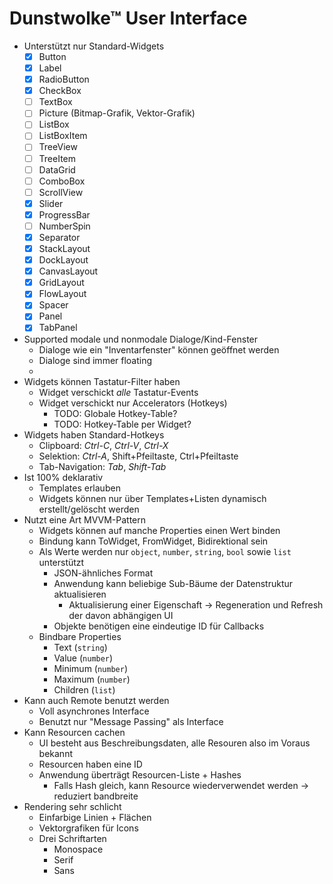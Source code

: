 # Dunstwolke™ User Interface

- Unterstützt nur Standard-Widgets
	- [x] Button
	- [x] Label
	- [x] RadioButton
	- [x] CheckBox
	- [ ] TextBox
	- [ ] Picture (Bitmap-Grafik, Vektor-Grafik)
	- [ ] ListBox
	- [ ] ListBoxItem
	- [ ] TreeView
	- [ ] TreeItem
	- [ ] DataGrid
	- [ ] ComboBox
	- [ ] ScrollView
	- [x] Slider
	- [x] ProgressBar
	- [ ] NumberSpin
	- [x] Separator
	- [x] StackLayout
	- [x] DockLayout
	- [x] CanvasLayout
	- [x] GridLayout
	- [x] FlowLayout
	- [x] Spacer
	- [x] Panel
	- [x] TabPanel
- Supported modale und nonmodale Dialoge/Kind-Fenster
	- Dialoge wie ein "Inventarfenster" können geöffnet werden
	- Dialoge sind immer floating
	- 
- Widgets können Tastatur-Filter haben
	- Widget verschickt *alle* Tastatur-Events
	- Widget verschickt nur Accelerators (Hotkeys)
		- TODO: Globale Hotkey-Table?
		- TODO: Hotkey-Table per Widget?
- Widgets haben Standard-Hotkeys
	- Clipboard: *Ctrl-C*, *Ctrl-V*, *Ctrl-X*
	- Selektion: *Ctrl-A*, Shift+Pfeiltaste, Ctrl+Pfeiltaste
	- Tab-Navigation: *Tab*, *Shift-Tab*
- Ist 100% deklarativ
	- Templates erlauben
	- Widgets können nur über Templates+Listen dynamisch erstellt/gelöscht werden
- Nutzt eine Art MVVM-Pattern
	- Widgets können auf manche Properties einen Wert binden
	- Bindung kann ToWidget, FromWidget, Bidirektional sein
	- Als Werte werden nur `object`, `number`, `string`, `bool` sowie `list` unterstützt
		- JSON-ähnliches Format
		- Anwendung kann beliebige Sub-Bäume der Datenstruktur aktualisieren
			- Aktualisierung einer Eigenschaft → Regeneration und Refresh der davon abhängigen UI
		- Objekte benötigen eine eindeutige ID für Callbacks
	- Bindbare Properties
		- Text (`string`)
		- Value (`number`)
		- Minimum (`number`)
		- Maximum (`number`)
		- Children (`list`)
- Kann auch Remote benutzt werden
	- Voll asynchrones Interface
	- Benutzt nur "Message Passing" als Interface
- Kann Resourcen cachen
	- UI besteht aus Beschreibungsdaten, alle Resouren also im Voraus bekannt
	- Resourcen haben eine ID
	- Anwendung überträgt Resourcen-Liste + Hashes
		- Falls Hash gleich, kann Resource wiederverwendet werden
		→ reduziert bandbreite
- Rendering sehr schlicht
	- Einfarbige Linien + Flächen
	- Vektorgrafiken für Icons
	- Drei Schriftarten
		- Monospace
		- Serif
		- Sans
